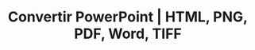 ---
title: Convertir PowerPoint  | HTML, PNG, PDF, Word, TIFF
linktitle: Convertir PowerPoint
type: docs
weight: 20
url: /fr/php-java/convert-powerpoint/
description: Cet article répertorie des sujets et des exemples de code qui peuvent être utilisés pour convertir PowerPoint (PPT, PPTX, ODP) en différents formats comme HTML, PNG, PDF, Word, TIFF, etc.
---